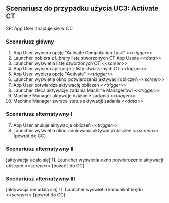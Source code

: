 ## Scenariusz do przypadku użycia UC3: Activate CT
SP: App User znajduje się w CC
### Scenariusz główny
1. App User wybiera opcję "Activate Computation Task" <<*trigger*>>
2. Launcher pobiera z Library listę stworzonych CT App Usera <<*data*>>
3. Launcher wyświetla listę stworzonych CT <<*screen*>>
4. App User wybiera aplikację z listy stworzonych CT <<*trigger*>>
5. App User wybiera opcję "Activate" <<*trigger*>>
6. Launcher wyświetla okno potwierdzenia aktywacji obliczeń <<*screen*>>
7. App User potwierdza aktywację obliczeń <<*trigger*>>
8. Launcher zleca aktywację zadania Machine Manager’owi <<*trigger*>>
9. Machine Manager aktywuje działanie zadania <<*trigger*>>
10. Machine Manager zwraca status aktywacji zadania <<*data*>>
 
 
### Scenariusz alternatywny I
7. App User anuluje aktywacje obliczeń <<*trigger*>>
8. Launcher wyświetla okno anulowania aktywacji obliczeń <<*screen*>>
[powrót do CC]
 
 
### Scenariusz alternatywny II
[aktywacja udało się]
11. Launcher wyświetla okno potwierdzenie aktywacji obliczeń <<*screen*>>
[powrót do CC]
 
 
### Scenariusz alternatywny III
[aktywacja nie udała się]
11. Launcher wyświetla komunikat błędu <<*screen*>>
[powrót do CC]